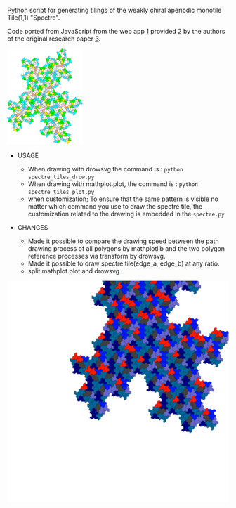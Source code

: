 Python script for generating tilings of the weakly chiral aperiodic monotile Tile(1,1) "Spectre".

Code ported from JavaScript from the web app [1] provided [2] by the authors of the original research paper [3].

[1]: https://cs.uwaterloo.ca/~csk/spectre/app.html

[2]: https://cs.uwaterloo.ca/~csk/spectre/

[3]: https://arxiv.org/abs/2305.17743

![Rendered tiling.](./spectre.svg)


* USAGE

    * When drawing with drowsvg the command is : 
       ```python spectre_tiles_drow.py```
    * When drawing with mathplot.plot, the command is : 
       ```python spectre_tiles_plot.py```
    * when customization;
        To ensure that the same pattern is visible no matter which command you use to draw the spectre tile,
        the customization related to the drawing is embedded in the ```spectre.py```

* CHANGES

    * Made it possible to compare the drawing speed between the path drawing process of all polygons by mathplotlib and the two polygon reference processes via transform by drowsvg.
    * Made it possible to draw spectre tile(edge_a, edge_b) at any ratio.
    * split mathplot.plot and drowsvg 


![Rendered tiling ratio sqrt(3)  tile(7.3, 12.7)](./spectre_tile7.3-12.7_3-559useRef.svg)
